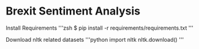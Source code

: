 # Brexit Sentiment Analysis

Install Requirements
'''zsh
$ pip install -r requirements/requirements.txt
'''

Download nltk related datasets
'''python
import nltk
nltk.download()
'''
